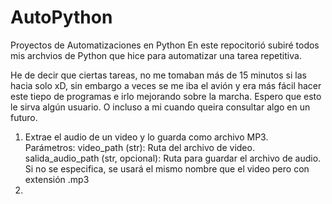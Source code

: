 # AutoPython
Proyectos de Automatizaciones en Python
En este repocitorió subiré todos mis archvios de Python que hice para automatizar una tarea repetitiva.

He de decir que ciertas tareas, no me tomaban más de 15 minutos si las hacia solo xD, sin embargo a veces se me iba el avión y era más fácil hacer este tiepo de programas e irlo mejorando sobre la marcha.
Espero que esto le sirva algún usuario. O incluso a mi cuando queira consultar algo en un futuro.


1. Extrae el audio de un video y lo guarda como archivo MP3.    
    Parámetros:
        video_path (str): Ruta del archivo de video.
        salida_audio_path (str, opcional): Ruta para guardar el archivo de audio.
                                          Si no se especifica, se usará el mismo nombre
                                          que el video pero con extensión .mp3
3. 
